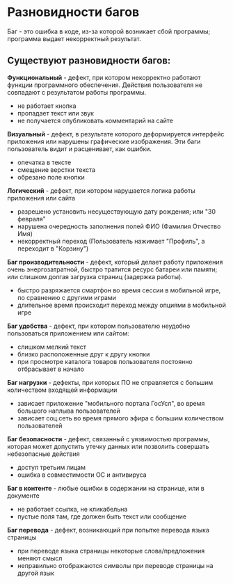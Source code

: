 # Разновидности багов #


Баг - это ошибка в коде, из-за которой возникает сбой программы; программа выдает некорректный результат.

## Существуют разновидности багов: ##  
**Функциональный** - дефект, при котором некорректно работают функции программного обеспечения. Действия пользователя не совпадают с результатом работы программы.
 - не работает кнопка
 - пропадает текст или звук
 - не получается опубликовать комментарий на сайте 
 

**Визуальный** - дефект, в результате которого деформируется интерфейс приложения или нарушены графические изображения. Эти баги пользователь видит и расценивает, как ошибки.
 - опечатка в тексте
 - смещение верстки текста
 - обрезано поле кнопки

 **Логический** - дефект, при котором нарушается логика работы приложения или сайта
 - разрешено установить несуществующую дату рождения; или "30 февраля"
 - нарушена очередность заполнения полей ФИО (Фамилия Отчество Имя)
 - некорректный переход (Пользователь нажимает "Профиль", а переходит в "Корзину")

**Баг производительности** - дефект, который делает работу приложения очень энергозатратной, быстро тратится ресурс батареи или памяти; или слишком долгая загрузка страниц (задержка работы).
- быстро разряжается смартфон во время сессии в мобильной игре, по сравнению с другими играми
- длительное время происходит переход между опциями в мобильной игре

 **Баг удобства** - дефект, при котором пользователю неудобно пользоваться приложением или сайтом: 
 - слишком мелкий текст
 - близко расположенные друг к другу кнопки
 - при просмотре каталога товаров пользователя постоянно отбрасывает в начало

 **Баг нагрузки** - дефекты, при которых ПО не справляется с большим количеством входящей информации
 - зависает приложение "мобильного портала ГосУсл", во время большого наплыва пользователей
 - зависает соц.сеть во время прямого эфира с большим количеством пользователей

 **Баг безопасности** - дефект, связанный с уязвимостью программы, которая может допустить утечку данных или позволить совершать небезопасные действия
 - доступ третьим лицам
 - ошибка в совместимости ОС и антивируса

 **Баг в контенте** -  любые ошибки в содержании на странице, или в документе
  - не работает ссылка, не кликабельна
  - пустые поля там, где должен быть текст или сообщение

  **Баг перевода** - дефект, возникающий при попытке перевода языка страницы
   - при переводе языка страницы некоторые слова/предложения меняют смысл
   - неправильно отображаются символы при переводе страницы на другой язык